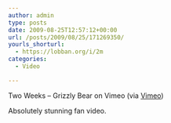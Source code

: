 ```yaml
---
author: admin
type: posts
date: 2009-08-25T12:57:12+00:00
url: /posts/2009/08/25/171269350/
yourls_shorturl:
  - https://lobban.org/i/2m
categories:
  - Video

---
```

Two Weeks &#8211; Grizzly Bear on Vimeo (via [Vimeo][1])

Absolutely stunning fan video.

 [1]: http://vimeo.com/5904993